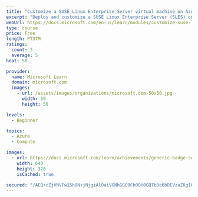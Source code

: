 ```yaml
---
title: "Customize a SUSE Linux Enterprise Server virtual machine on Azure"
excerpt: "Deploy and customize a SUSE Linux Enterprise Server (SLES) on Azure virtual machine (VM) using YaST admin and zypper package management tools to add RPM packages. Learn how SUSE groups packages and reconciles package dependencies to help ensure you run the latest updates and versions. Practice using YaST and zypper to install a LAMP stack on a SLES Azure VM."
webUrl: https://docs.microsoft.com/en-us/learn/modules/customize-suse-linux-enterprise-server-azure/
type: course
price: Free
length: PT37M
ratings:
  count: 3
  average: 5
heat: 50

provider:
  name: Microsoft Learn
  domain: microsoft.com
  images:
    - url: /assets/images/organizations/microsoft.com-50x50.jpg
      width: 50
      height: 50

levels:
  - Beginner

topics:
  - Azure
  - Compute

images:
  - url: https://docs.microsoft.com/learn/achievements/generic-badge-social.png
    width: 640
    height: 320
    isCached: true

secured: "/AEQ+cZjVNVFw15h8N+jNjgiAlOaiVGNhGGC9Ch0OH0GQTb3c6bDEVzaZKg1Od+OEiEkZ9hsI4kPZz8cK5Jyx4Vw0Z0D0VxNC8Zy36a4ym7ucr7h27fsN0mIDnMW45DQM+rDhmG3QHKcZxssmnZBBzbcZ9TRCz6lEhIdUUhqHtmlbnr/kYgdOMNdS3dik1DxlPqq8lhTT13nJEN288ajDOnI8jH3NUGKHstUgyjNv+rIFwr1SJDuWfdO48IwbmvF0H+ahCNuVtaWbfbTXbmNW6jT3S5QWg+nC3VTFE00HEkOPfLBLtAKkDhODzt6lbeSpjSrBuzy5vC/QIyXL0f8I5j6fd0bmPANMPnnGv4QQSJMDJK+UtpJoF5VAHclVH3uu1EHl4Osw6sadhrX3vbpPgFg5S/z/wkjzNNvDWDHAYA=;QQo1KxAaWdEb26MIMXXDKQ=="
---
```


